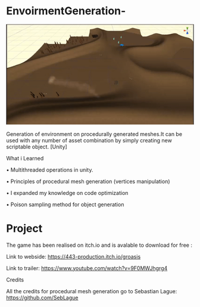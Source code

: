 # EnvoirmentGeneration-

![](Gif_Game.gif)

Generation of environment on procedurally generated meshes.It can be used with any number of asset combination by simply 
creating new scriptable object. [Unity]

What i Learned

• Multithreaded operations in unity.

• Principles of procedural mesh generation (vertices manipulation)

• I expanded my knowledge on code optimization

• Poison sampling method for object generation


# Project

The game has been realised on itch.io and is avalable to download for free :

Link to webside: https://443-production.itch.io/groasis 

Link to trailer: https://www.youtube.com/watch?v=9F0MWJhgrg4

Credits

All the credits for procedural mesh generation go to Sebastian Lague:
https://github.com/SebLague

